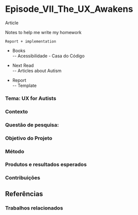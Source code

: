 # Episode_VII_The_UX_Awakens
Article   

Notes to help me write my homework  

```
Report + implementation 

```  

- Books  
-- Acessibilidade - Casa do Código

- Next Read   
-- Articles about Autism  


- Report  
-- Template  


### **Tema:** UX for Autists

### **Contexto**  

### **Questão de pesquisa:** 

### **Objetivo do Projeto**

### **Método**

### Produtos e resultados esperados

### Contribuições

## **Referências** 

### **Trabalhos relacionados**






